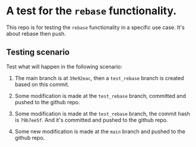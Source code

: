 # A test for the `rebase` functionality.

This repo is for testing the `rebase` functionality in a specific use case. It's about rebase then push.

## Testing scenario

Test what will happen in the following scenario:

1. The main branch is at `39e92eac`, then a `test_rebase` branch is created based on this commit.

1. Some modification is made at the `test_rebase` branch, committed and pushed to the github repo.

1. Some modification is made at the `test_rebase` branch, the commit hash is `79b7ee5f`. And it's committed and pushed to the github repo.

1. Some new modification is made at the `main` branch and pushed to the github repo.

